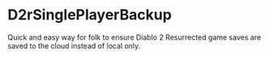 # D2rSinglePlayerBackup
Quick and easy way for folk to ensure Diablo 2 Resurrected game saves are saved to the cloud instead of local only.
